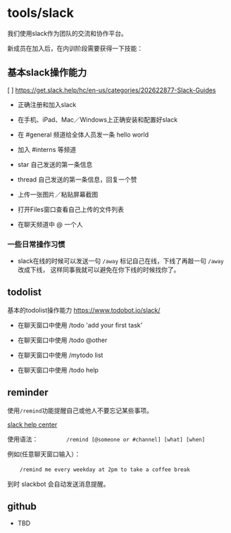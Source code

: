 # tools/slack

我们使用slack作为团队的交流和协作平台。

新成员在加入后，在内训阶段需要获得一下技能：

## 基本slack操作能力

[ ] https://get.slack.help/hc/en-us/categories/202622877-Slack-Guides

- 正确注册和加入slack

- 在手机、iPad、Mac／Windows上正确安装和配置好slack

- 在 #general 频道给全体人员发一条 hello world

- 加入 #interns 等频道

- star 自己发送的第一条信息

- thread 自己发送的第一条信息，回复一个赞

- 上传一张图片／粘贴屏幕截图

- 打开Files窗口查看自己上传的文件列表

- 在聊天频道中 @ 一个人

### 一些日常操作习惯

- slack在线的时候可以发送一句 `/away` 标记自己在线，下线了再敲一句 `/away` 改成下线， 这样同事我就可以避免在你下线的时候找你了。

## todolist

基本的todolist操作能力 https://www.todobot.io/slack/

- 在聊天窗口中使用 /todo 'add your first task'

- 在聊天窗口中使用 /todo @other

- 在聊天窗口中使用 /mytodo list

- 在聊天窗口中使用 /todo help

## reminder
使用`/remind`功能提醒自己或他人不要忘记某些事项。

[slack help center](https://get.slack.help/hc/en-us/articles/208423427-Setting-reminders)

使用语法：
　　
　　`/remind [@someone or #channel] [what] [when]`

例如(任意聊天窗口输入）：

　　`/remind me every weekday at 2pm to take a coffee break`

到时 slackbot 会自动发送消息提醒。

## github

- TBD

